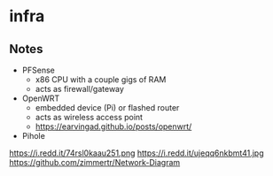 # infra

## Notes

- PFSense 
  - x86 CPU with a couple gigs of RAM
  - acts as firewall/gateway
- OpenWRT 
  - embedded device (Pi) or flashed router
  - acts as wireless access point
  - https://earvingad.github.io/posts/openwrt/
- Pihole


https://i.redd.it/74rsl0kaau251.png
https://i.redd.it/ujeqq6nkbmt41.jpg
https://github.com/zimmertr/Network-Diagram
